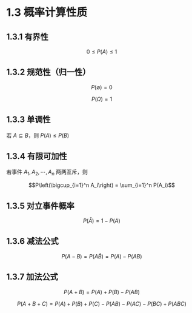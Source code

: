 # 1.3 概率计算性质

## 1.3.1 有界性

$$0 \leq P(A) \leq 1$$

## 1.3.2 规范性（归一性）

$$P(\emptyset) = 0$$

$$P(\Omega) = 1$$

## 1.3.3 单调性

若 $A \subseteq B$，则 $P(A) \leq P(B)$

## 1.3.4 有限可加性

若事件 $A_1, A_2, \cdots, A_n$ 两两互斥，则

$$P\left(\bigcup_{i=1}^n A_i\right) = \sum_{i=1}^n P(A_i)$$

## 1.3.5 对立事件概率

$$P(\bar{A}) = 1 - P(A)$$

## 1.3.6 减法公式

$$P(A - B) = P(A\bar{B}) = P(A) - P(AB)$$

## 1.3.7 加法公式

$$P(A + B) = P(A) + P(B) - P(AB)$$

$$P(A + B + C) = P(A) + P(B) + P(C) - P(AB) - P(AC) - P(BC) + P(ABC)$$